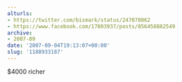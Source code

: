 ```yaml
---
alturls:
- https://twitter.com/bismark/status/247070862
- https://www.facebook.com/17803937/posts/856458882549
archive:
- 2007-09
date: '2007-09-04T19:13:07+00:00'
slug: '1188933187'
---
```


$4000 richer

